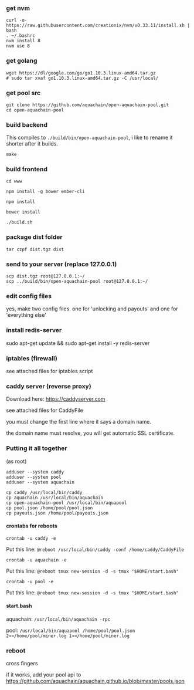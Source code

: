 ### get nvm

```
curl -o- https://raw.githubusercontent.com/creationix/nvm/v0.33.11/install.sh | bash
. ~/.bashrc
nvm install 8
nvm use 8
```

### get golang

```
wget https://dl/google.com/go/go1.10.3.linux-amd64.tar.gz
# sudo tar xvaf go1.10.3.linux-amd64.tar.gz -C /usr/local/
```

### get pool src

```
git clone https://github.com/aquachain/open-aquachain-pool.git
cd open-aquachain-pool
```

### build backend

This compiles to `./build/bin/open-aquachain-pool`, i like to rename it shorter after it builds.

```
make
```

### build frontend

```
cd www

npm install -g bower ember-cli

npm install

bower install

./build.sh
```

### package dist folder

```
tar czpf dist.tgz dist
```

### send to your server (replace 127.0.0.1)

```
scp dist.tgz root@127.0.0.1:~/
scp ../build/bin/open-aquachain-pool root@127.0.0.1:~/
```

### edit config files

yes, make two config files. one for 'unlocking and payouts' and one for 'everything else'

### install redis-server

sudo apt-get update && sudo apt-get install -y redis-server

### iptables (firewall)

see attached files for iptables script

### caddy server (reverse proxy)

Download here: https://caddyserver.com

see attached files for CaddyFile

you must change the first line where it says a domain name.

the domain name must resolve, you will get automatic SSL certificate.

### Putting it all together

(as root)

```
adduser --system caddy
adduser --system pool
adduser --system aquachain
```

```
cp caddy /usr/local/bin/caddy
cp aquachain /usr/local/bin/aquachain
cp open-aquachain-pool /usr/local/bin/aquapool
cp pool.json /home/pool/pool.json
cp payouts.json /home/pool/payouts.json

```

#### crontabs for reboots

```
crontab -u caddy -e
```

Put this line: `@reboot /usr/local/bin/caddy -conf /home/caddy/CaddyFile`


```
crontab -u aquachain -e
```

Put this line: `@reboot tmux new-session -d -s tmux "$HOME/start.bash"`


```
crontab -u pool -e
```

Put this line: `@reboot tmux new-session -d -s tmux "$HOME/start.bash"`


#### start.bash

aquachain: `/usr/local/bin/aquachain -rpc`

pool:      `/usr/local/bin/aquapool /home/pool/pool.json 2>>/home/pool/miner.log 1>>/home/pool/miner.log`


### reboot

cross fingers

if it works, add your pool api to https://github.com/aquachain/aquachain.github.io/blob/master/pools.json 







